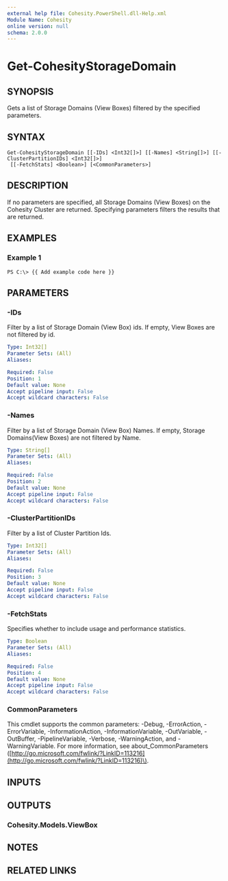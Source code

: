 ```yaml
---
external help file: Cohesity.PowerShell.dll-Help.xml
Module Name: Cohesity
online version: null
schema: 2.0.0
---
```


# Get-CohesityStorageDomain

## SYNOPSIS

Gets a list of Storage Domains \(View Boxes\) filtered by the specified parameters.

## SYNTAX

```text
Get-CohesityStorageDomain [[-IDs] <Int32[]>] [[-Names] <String[]>] [[-ClusterPartitionIDs] <Int32[]>]
 [[-FetchStats] <Boolean>] [<CommonParameters>]
```

## DESCRIPTION

If no parameters are specified, all Storage Domains \(View Boxes\) on the Cohesity Cluster are returned. Specifying parameters filters the results that are returned.

## EXAMPLES

### Example 1

```text
PS C:\> {{ Add example code here }}
```

## PARAMETERS

### -IDs

Filter by a list of Storage Domain \(View Box\) ids. If empty, View Boxes are not filtered by id.

```yaml
Type: Int32[]
Parameter Sets: (All)
Aliases:

Required: False
Position: 1
Default value: None
Accept pipeline input: False
Accept wildcard characters: False
```

### -Names

Filter by a list of Storage Domain \(View Box\) Names. If empty, Storage Domains\(View Boxes\) are not filtered by Name.

```yaml
Type: String[]
Parameter Sets: (All)
Aliases:

Required: False
Position: 2
Default value: None
Accept pipeline input: False
Accept wildcard characters: False
```

### -ClusterPartitionIDs

Filter by a list of Cluster Partition Ids.

```yaml
Type: Int32[]
Parameter Sets: (All)
Aliases:

Required: False
Position: 3
Default value: None
Accept pipeline input: False
Accept wildcard characters: False
```

### -FetchStats

Specifies whether to include usage and performance statistics.

```yaml
Type: Boolean
Parameter Sets: (All)
Aliases:

Required: False
Position: 4
Default value: None
Accept pipeline input: False
Accept wildcard characters: False
```

### CommonParameters

This cmdlet supports the common parameters: -Debug, -ErrorAction, -ErrorVariable, -InformationAction, -InformationVariable, -OutVariable, -OutBuffer, -PipelineVariable, -Verbose, -WarningAction, and -WarningVariable. For more information, see about\_CommonParameters \([http://go.microsoft.com/fwlink/?LinkID=113216](http://go.microsoft.com/fwlink/?LinkID=113216)\).

## INPUTS

## OUTPUTS

### Cohesity.Models.ViewBox

## NOTES

## RELATED LINKS

